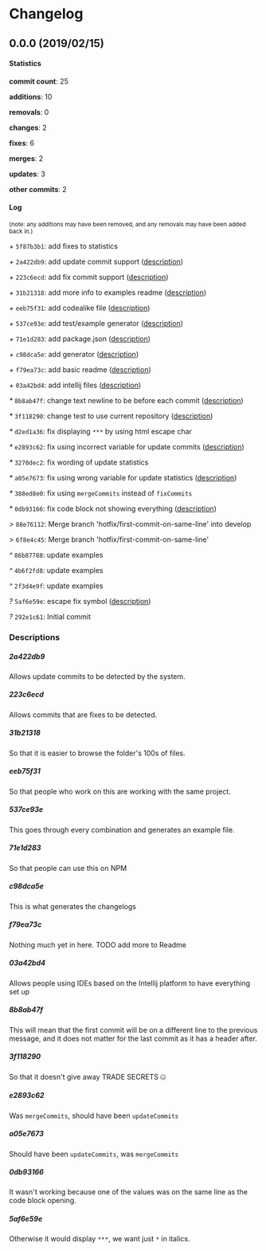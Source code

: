 # Changelog
## 0.0.0 (2019/02/15)
#### Statistics
**commit count**: 25

**additions**: 10

**removals**: 0

**changes**: 2

**fixes**: 6

**merges**: 2

**updates**: 3

**other commits**: 2

#### Log
<small>(note: any additions may have been removed, and any removals may have been added back in.)</small>

*+* `5f87b3b1`: add fixes to statistics

*+* `2a422db9`: add update commit support ([description](#2a422db9-11))

*+* `223c6ecd`: add fix commit support ([description](#223c6ecd-11))

*+* `31b21318`: add more info to examples readme ([description](#31b21318-11))

*+* `eeb75f31`: add codealike file ([description](#eeb75f31-11))

*+* `537ce93e`: add test/example generator ([description](#537ce93e-11))

*+* `71e1d283`: add package.json ([description](#71e1d283-11))

*+* `c98dca5e`: add generator ([description](#c98dca5e-11))

*+* `f79ea73c`: add basic readme ([description](#f79ea73c-11))

*+* `03a42bd4`: add intellij files ([description](#03a42bd4-11))

*&ast;* `8b8ab47f`: change text newline to be before each commit ([description](#8b8ab47f-11))

*&ast;* `3f118290`: change test to use current repository ([description](#3f118290-11))

*&ast;* `d2ed1a36`: fix displaying `***` by using html escape char

*&ast;* `e2893c62`: fix using incorrect variable for update commits ([description](#e2893c62-11))

*&ast;* `3270dec2`: fix wording of update statistics

*&ast;* `a05e7673`: fix using wrong variable for update statistics ([description](#a05e7673-11))

*&ast;* `388ed8e0`: fix using `mergeCommits` instead of `fixCommits`

*&ast;* `0db93166`: fix code block not showing everything ([description](#0db93166-11))

*>* `88e76112`: Merge branch 'hotfix/first-commit-on-same-line' into develop

*>* `6f8e4c45`: Merge branch 'hotfix/first-commit-on-same-line'

*^* `86b87788`: update examples

*^* `4b6f2fd8`: update examples

*^* `2f3d4e9f`: update examples

*?* `5af6e59e`: escape fix symbol ([description](#5af6e59e-11))

*?* `292e1c61`: Initial commit
### Descriptions
##### 2a422db9
Allows update commits to be detected by the system.
##### 223c6ecd
Allows commits that are fixes to be detected.
##### 31b21318
So that it is easier to browse the folder's 100s of files.
##### eeb75f31
So that people who work on this are working with the same project.
##### 537ce93e
This goes through every combination and generates an example file.
##### 71e1d283
So that people can use this on NPM
##### c98dca5e
This is what generates the changelogs
##### f79ea73c
Nothing much yet in here. TODO add more to Readme
##### 03a42bd4
Allows people using IDEs based on the Intellij platform to have everything set up
##### 8b8ab47f
This will mean that the first commit will be on a different line to the previous message, and it does not matter for the last commit as it has a header after.
##### 3f118290
So that it doesn't give away TRADE SECRETS 🤐
##### e2893c62
Was `mergeCommits`, should have been `updateCommits`
##### a05e7673
Should have been `updateCommits`, was `mergeCommits`
##### 0db93166
It wasn't working because one of the values was on the same line as the code block opening.
##### 5af6e59e
Otherwise it would display `***`, we want just `*` in italics.

